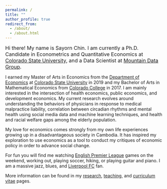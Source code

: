 ```yaml
---
permalink: /
title: ""
author_profile: true
redirect_from:
  - /about/
  - /about.html
---
```

<span style="font-size:1.15em;">Hi there! My name is Sayorn Chin. I am currently a Ph.D. Candidate in Econometrics and Quantitative Economics at [Colorado State University](https://www.colostate.edu/), and a Data Scientist at [Mountain Data Group](https://www.mountaindatagroup.com/).</span>

I earned my Master of Arts in Economics from the [Department of Economics](http://economics.colostate.edu/) at [Colorado State University](https://www.colostate.edu/) in 2019 and my Bachelor of Arts in Mathematical Economics from [Colorado College](https://www.coloradocollege.edu/) in 2017. I am mainly interested in the intersection of health economics, public economics, and development economics. My current research evolves around understanding the behaviors of physicians in response to medical malpractice liability, correlation between circadian rhythms and mental health using social media data and machine learning techniques, and health and racial welfare gaps among the elderly population.

My love for economics comes strongly from my own life experiences growing up in a disadvantageous society in Cambodia. It has inspired my exploration to use economics as a tool to conduct my critiques of economic policy in order to advance social change.

For fun you will find me watching [English Premier League](https://www.premierleague.com/) games on the weekend, working out, playing soccer, hiking, or playing guitar and piano. I am a massive jazz, blues, and [Liverpool FC](https://www.liverpoolfc.com/) fan.

More information can be found in my [research](https://schinlfc.github.io/research), [teaching](https://schinlfc.github.io/teaching), and [curriculum vitae](https://schinlfc.github.io/cv) pages.
